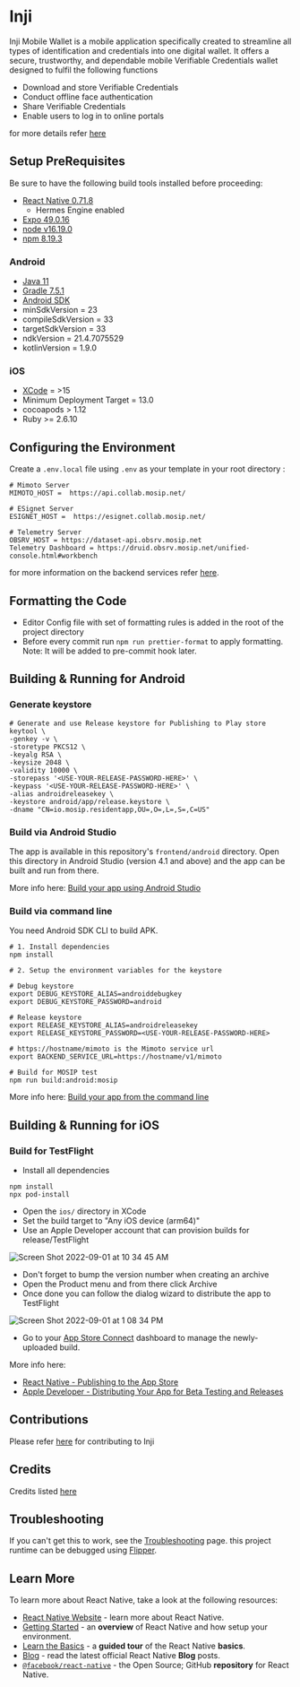 # Inji

Inji Mobile Wallet is a mobile application specifically created to streamline all types of identification and credentials into one digital wallet.
It offers a secure, trustworthy, and dependable mobile Verifiable Credentials wallet designed to fulfil the following functions

- Download and store Verifiable Credentials
- Conduct offline face authentication
- Share Verifiable Credentials
- Enable users to log in to online portals

for more details refer [here](https://docs.mosip.io/inji)

## Setup PreRequisites

Be sure to have the following build tools installed before proceeding:

- [React Native 0.71.8](https://reactnative.dev/docs/0.71/getting-started)
  - Hermes Engine enabled
- [Expo 49.0.16](https://docs.expo.dev/get-started/installation/)
- [node v16.19.0](https://nodejs.org/en/blog/release/v16.19.0)
- [npm 8.19.3](https://www.npmjs.com/package/npm/v/8.19.3)

### Android

- [Java 11](https://openjdk.org/projects/jdk/11/)
- [Gradle 7.5.1](https://gradle.org/install/)
- [Android SDK](https://developer.android.com/)
- minSdkVersion = 23
- compileSdkVersion = 33
- targetSdkVersion = 33
- ndkVersion = 21.4.7075529
- kotlinVersion = 1.9.0

### iOS

- [XCode](https://developer.apple.com/xcode/) = >15
- Minimum Deployment Target = 13.0
- cocoapods > 1.12
- Ruby >= 2.6.10

## Configuring the Environment

Create a `.env.local` file using `.env` as your template in your root directory :

```
# Mimoto Server
MIMOTO_HOST =  https://api.collab.mosip.net/

# ESignet Server
ESIGNET_HOST =  https://esignet.collab.mosip.net/

# Telemetry Server
OBSRV_HOST = https://dataset-api.obsrv.mosip.net
Telemetry Dashboard = https://druid.obsrv.mosip.net/unified-console.html#workbench
```

for more information on the backend services
refer [here](https://docs.mosip.io/inji/inji-mobile-wallet/backend-services).

## Formatting the Code

- Editor Config file with set of formatting rules is added in the root of the project directory
- Before every commit run `npm run prettier-format` to apply formatting.
  Note: It will be added to pre-commit hook later.

## Building & Running for Android

### Generate keystore

```shell
# Generate and use Release keystore for Publishing to Play store
keytool \
-genkey -v \
-storetype PKCS12 \
-keyalg RSA \
-keysize 2048 \
-validity 10000 \
-storepass '<USE-YOUR-RELEASE-PASSWORD-HERE>' \
-keypass '<USE-YOUR-RELEASE-PASSWORD-HERE>' \
-alias androidreleasekey \
-keystore android/app/release.keystore \
-dname "CN=io.mosip.residentapp,OU=,O=,L=,S=,C=US"
```

### Build via Android Studio

The app is available in this repository's `frontend/android` directory. Open this directory in Android Studio (version
4.1 and above) and the app can be built and run from there.

More info here: [Build your app using Android Studio](https://developer.android.com/studio/run)

### Build via command line

You need Android SDK CLI to build APK.

```shell
# 1. Install dependencies
npm install

# 2. Setup the environment variables for the keystore

# Debug keystore
export DEBUG_KEYSTORE_ALIAS=androiddebugkey
export DEBUG_KEYSTORE_PASSWORD=android

# Release keystore
export RELEASE_KEYSTORE_ALIAS=androidreleasekey
export RELEASE_KEYSTORE_PASSWORD=<USE-YOUR-RELEASE-PASSWORD-HERE>

# https://hostname/mimoto is the Mimoto service url
export BACKEND_SERVICE_URL=https://hostname/v1/mimoto

# Build for MOSIP test
npm run build:android:mosip
```

More info here: [Build your app from the command line](https://developer.android.com/studio/build/building-cmdline)

## Building & Running for iOS

### Build for TestFlight

- Install all dependencies

```shell
npm install
npx pod-install
```

- Open the `ios/` directory in XCode
- Set the build target to "Any iOS device (arm64)"
- Use an Apple Developer account that can provision builds for release/TestFlight

![Screen Shot 2022-09-01 at 10 34 45 AM](https://user-images.githubusercontent.com/1631922/187820476-52111665-d6b9-447c-953d-c6451d66b634.png)

- Don't forget to bump the version number when creating an archive
- Open the Product menu and from there click Archive
- Once done you can follow the dialog wizard to distribute the app to TestFlight

![Screen Shot 2022-09-01 at 1 08 34 PM](https://user-images.githubusercontent.com/1631922/187836055-617fbba8-2eca-4ad3-805b-9627b925f0df.png)

- Go to your [App Store Connect](https://appstoreconnect.apple.com/) dashboard to manage the newly-uploaded build.

More info here:

- [React Native - Publishing to the App Store](https://reactnative.dev/docs/publishing-to-app-store)
- [Apple Developer - Distributing Your App for Beta Testing and Releases](https://developer.apple.com/documentation/xcode/distributing-your-app-for-beta-testing-and-releases)

## Contributions

Please refer [here](https://docs.mosip.io/inji/inji-mobile-wallet/contribution) for contributing to Inji

## Credits

Credits listed [here](/Credits.md)

## Troubleshooting

If you can't get this to work, see the [Troubleshooting](https://reactnative.dev/docs/troubleshooting) page.
this project runtime can be debugged using [Flipper](https://fbflipper.com/).

## Learn More

To learn more about React Native, take a look at the following resources:

- [React Native Website](https://reactnative.dev) - learn more about React Native.
- [Getting Started](https://reactnative.dev/docs/environment-setup) - an **overview** of React Native and how setup
  your
  environment.
- [Learn the Basics](https://reactnative.dev/docs/getting-started) - a **guided tour** of the React Native **basics**.
- [Blog](https://reactnative.dev/blog) - read the latest official React Native **Blog** posts.
- [`@facebook/react-native`](https://github.com/facebook/react-native) - the Open Source; GitHub **repository** for
  React Native.
